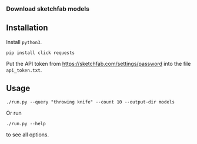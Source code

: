 ### Download sketchfab models

## Installation

Install `python3`.

    pip install click requests

Put the API token from https://sketchfab.com/settings/password into the file `api_token.txt`.

## Usage

    ./run.py --query "throwing knife" --count 10 --output-dir models

Or run

    ./run.py --help

to see all options.
